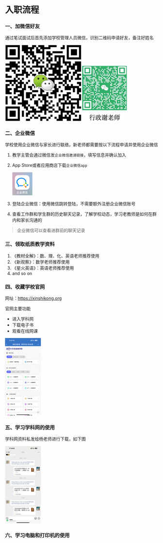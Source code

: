 # 入职流程

### 一、加微信好友

通过笔试面试后首先添加学校管理人员微信，识别二维码申请好友，备注好姓名

<img src="./image/杨老师二维码.png" alt="杨老师" style="zoom: 40%;" /><img src="./image/谢老师二维码.png" alt="谢老师" style="zoom: 40%;" />



### 二、企业微信

学校使用企业微信与家长进行联络，新老师都需要按以下流程申请并使用企业微信

1. 教学主管会通过微信发`企业微信邀请链接`，填写信息并确认加入

2. App Store或者应用商店下载`企业微信app`

   <img src="./image/企业微信.jpg" alt="企业微信" style="zoom:25%;" />

3. 登陆企业微信：使用微信跳转登陆，不需要额外注册企业微信账号

4. 查看工作群和学生群的历史聊天记录，了解学校动态，学习老教师是如何在群内和家长沟通的

> 企业微信可以查看进群前的聊天记录



### 三、领取纸质教学资料

1. 《教材全解》：数、理、化、英语老师推荐使用
2. 《新观察》：数学老师推荐使用
4. 《星火英语》：英语老师推荐使用
4. and so on



### 四、收藏学校官网

网址：https://xinshikong.org

官网主要功能

- 进入学科网
- 下载电子书
- 观看在线网课

<img src="./image/官网.png" style="zoom:25%;" />



### 五、学习学科网的使用

学科网资料私发给杨老师进行下载，如下图

<img src="./image/学科网下载.jpg" style="zoom:25%;" />

### 六、学习电脑和打印机的使用